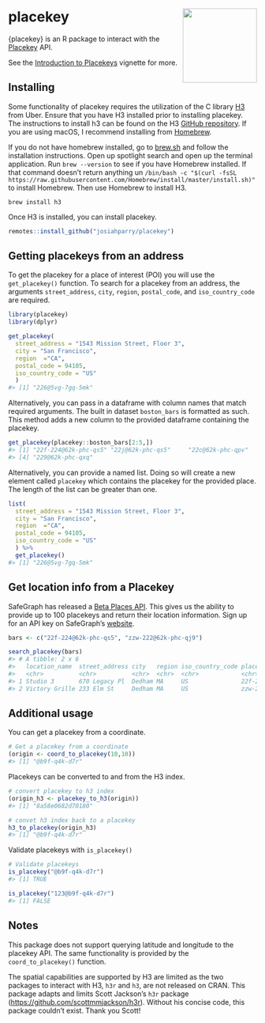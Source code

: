 
<!-- README.md is generated from README.Rmd. Please edit that file -->

# placekey <img src="man/figures/placekey-logo.svg" width = "150px" align="right" />

{placekey} is an R package to interact with the
[Placekey](https://www.placekey.io/) API.

See the [Introduction to
Placekeys](https://placekey.josiahparry.com/articles/what-is-placekey.html)
vignette for more.

## Installing

Some functionality of placekey requires the utilization of the C library
[H3](https://h3geo.org/) from Uber. Ensure that you have H3 installed
prior to installing placekey. The instructions to install h3 can be
found on the H3 [GitHub repository](https://github.com/uber/H3). If you
are using macOS, I recommend installing from
[Homebrew](https://brew.sh/).

If you do not have homebrew installed, go to [brew.sh](https://brew.sh)
and follow the installation instructions. Open up spotlight search and
open up the terminal application. Run `brew --version` to see if you
have Homebrew installed. If that command doesn’t return anything un
`/bin/bash -c "$(curl -fsSL https://raw.githubusercontent.com/Homebrew/install/master/install.sh)"`
to install Homebrew. Then use Homebrew to install H3.

``` terminal
brew install h3
```

Once H3 is installed, you can install placekey.

``` r
remotes::install_github("josiahparry/placekey")
```

## Getting placekeys from an address

To get the placekey for a place of interest (POI) you will use the
`get_placekey()` function. To search for a placekey from an address, the
arguments `street_address`, `city`, `region`, `postal_code`, and
`iso_country_code` are required.

``` r
library(placekey)
library(dplyr)

get_placekey(
  street_address = "1543 Mission Street, Floor 3",
  city = "San Francisco",
  region  ="CA",
  postal_code = 94105,
  iso_country_code = "US"
  )
#> [1] "226@5vg-7gq-5mk"
```

Alternatively, you can pass in a dataframe with column names that match
required arguments. The built in dataset `boston_bars` is formatted as
such. This method adds a new column to the provided dataframe containing
the placekey.

``` r
get_placekey(placekey::boston_bars[2:5,])
#> [1] "22f-224@62k-phc-qs5" "22j@62k-phc-qs5"     "22c@62k-phc-qpv"    
#> [4] "229@62k-phc-qxq"
```

Alternatively, you can provide a named list. Doing so will create a new
element called `placekey` which contains the placekey for the provided
place. The length of the list can be greater than one.

``` r
list(
  street_address = "1543 Mission Street, Floor 3",
  city = "San Francisco",
  region  ="CA",
  postal_code = 94105,
  iso_country_code = "US"
  ) %>% 
  get_placekey()
#> [1] "226@5vg-7gq-5mk"
```

## Get location info from a Placekey

SafeGraph has released a [Beta Places
API](https://docs.safegraph.com/reference). This gives us the ability to
provide up to 100 placekeys and return their location information. Sign
up for an API key on SafeGraph’s
[website](https://shop.safegraph.com/api/).

``` r
bars <- c("22f-224@62k-phc-qs5", "zzw-222@62k-phc-qj9")

search_placekey(bars)
#> # A tibble: 2 x 6
#>   location_name  street_address city   region iso_country_code placekey         
#>   <chr>          <chr>          <chr>  <chr>  <chr>            <chr>            
#> 1 Studio 3       670 Legacy Pl  Dedham MA     US               22f-224@62k-phc-…
#> 2 Victory Grille 233 Elm St     Dedham MA     US               zzw-222@62k-phc-…
```

## Additional usage

You can get a placekey from a coordinate.

``` r
# Get a placekey from a coordinate
(origin <- coord_to_placekey(10,10))
#> [1] "@b9f-q4k-d7r"
```

Placekeys can be converted to and from the H3 index.

``` r
# convert placekey to h3 index
(origin_h3 <- placekey_to_h3(origin))
#> [1] "8a58e0682d70180"

# convet h3 index back to a placekey 
h3_to_placekey(origin_h3)
#> [1] "@b9f-q4k-d7r"
```

Validate placekeys with `is_placekey()`

``` r
# Validate placekeys 
is_placekey("@b9f-q4k-d7r")
#> [1] TRUE

is_placekey("123@b9f-q4k-d7r")
#> [1] FALSE
```

## Notes

This package does not support querying latitude and longitude to the
placekey API. The same functionality is provided by the
`coord_to_placekey()` function.

The spatial capabilities are supported by H3 are limited as the two
packages to interact with H3, `h3r` and `h3`, are not released on CRAN.
This package adapts and limits Scott Jackson’s `h3r` package
(<https://github.com/scottmmjackson/h3r>). Without his concise code,
this package couldn’t exist. Thank you Scott!
